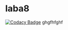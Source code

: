 # laba8
[![Codacy Badge](https://api.codacy.com/project/badge/Grade/e1cc7dd265014d45a2c9ba5e325bc61e)](https://www.codacy.com/app/polikk/laba8?utm_source=github.com&amp;utm_medium=referral&amp;utm_content=polikk/laba8&amp;utm_campaign=Badge_Grade)
ghgfhfghf